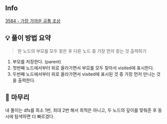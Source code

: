 ## Info
[3584 - 가장 가까운 공통 조상](https://www.acmicpc.net/problem/3584)

## 💡 풀이 방법 요약
> 한 노드의 부모를 모두 찾은 후 다른 노드 중 가장 먼저 찾는 것 출력하기

1. 부모를 저장한다. (parent)
2. 첫번째 노드에서부터 위로 올라가면서 부모를 모두 찾아서 visited에 표시한다.
3. 두번째 노드에서부터 위로 올라가면서 visited에 표시된 것 중 가장 먼저 만나는 것을 출력한다.

## 🙂 마무리
내 풀이는 dfs를 최소 1번, 최대 2번 해서 최적은 아니고, 두 노드의 깊이를 맞춰준 후 동시에 탐색하면 더 빠르겠다.